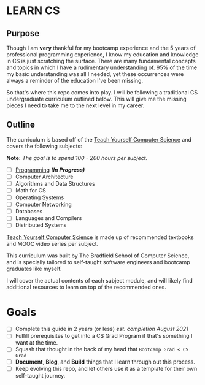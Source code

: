 # LEARN CS

## Purpose
Though I am **very** thankful for my bootcamp experience and the 5 years of professional programming experience, I know my education and knowledge in CS is just scratching the surface. There are many fundamental concepts and topics in which I have a rudimentary understanding of. 95% of the time my basic understanding was all I needed, yet these occurrences were always a reminder of the education I've been missing.

So that's where this repo comes into play. I will be following a traditional CS undergraduate curriculum outlined below. This will give me the missing pieces I need to take me to the next level in my career.

## Outline
The curriculum is based off of the [Teach Yourself Computer Science](https://teachyourselfcs.com) and covers the following subjects:

**Note:** _The goal is to spend 100 - 200 hours per subject._

  - [ ] [Programming](https://github.com/mikeymurph77/learn-cs/tree/master/subjects/programming) **_(In Progress)_**
  - [ ] Computer Architecture
  - [ ] Algorithms and Data Structures
  - [ ] Math for CS
  - [ ] Operating Systems
  - [ ] Computer Networking
  - [ ] Databases
  - [ ] Languages and Compilers
  - [ ] Distributed Systems

[Teach Yourself Computer Science](https://teachyourselfcs.com) is made up of recommended textbooks and MOOC video series per subject.

This curriculum was built by The Bradfield School of Computer Science, and is specially tailored to self-taught software engineers and bootcamp graduates like myself.

I will cover the actual contents of each subject module, and will likely find additional resources to learn on top of the recommended ones.

# Goals

- [ ] Complete this guide in 2 years (or less) _est. completion August 2021_
- [ ] Fulfill prerequisites to get into a CS Grad Program if that's something I want at the time.
- [ ] Squash that thought in the back of my head that `Bootcamp Grad < CS Grad`
- [ ] **Document**, **Blog**, and **Build** things that I learn through out this process.
- [ ] Keep evolving this repo, and let others use it as a template for their own self-taught journey.
